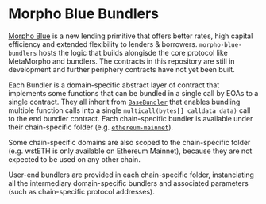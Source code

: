 # Morpho Blue Bundlers

[Morpho Blue](https://github.com/morpho-labs/morpho-blue) is a new lending primitive that offers better rates, high capital efficiency and extended flexibility to lenders & borrowers. `morpho-blue-bundlers` hosts the logic that builds alongisde the core protocol like MetaMorpho and bundlers. The contracts in this repository are still in development and further periphery contracts have not yet been built.

Each Bundler is a domain-specific abstract layer of contract that implements some functions that can be bundled in a single call by EOAs to a single contract. They all inherit from [`BaseBundler`](./src/BaseBundler.sol) that enables bundling multiple function calls into a single `multicall(bytes[] calldata data)` call to the end bundler contract. Each chain-specific bundler is available under their chain-specific folder (e.g. [`ethereum-mainnet`](./src/ethereum-mainnet/)).

Some chain-specific domains are also scoped to the chain-specific folder (e.g. wstETH is only available on Ethereum Mainnet), because they are not expected to be used on any other chain.

User-end bundlers are provided in each chain-specific folder, instanciating all the intermediary domain-specific bundlers and associated parameters (such as chain-specific protocol addresses).
